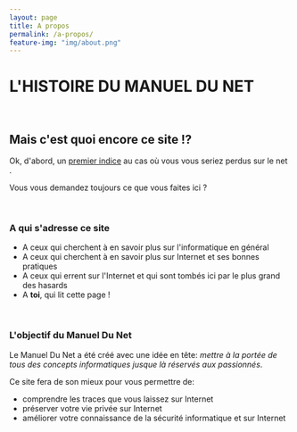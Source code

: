 ```yaml
---
layout: page
title: A propos
permalink: /a-propos/
feature-img: "img/about.png"
---
```


# <i class="fa fa-history" aria-hidden="true"></i> L'HISTOIRE DU MANUEL DU NET

<br/>

## <i class="fa fa-info-circle" aria-hidden="true"></i> Mais c'est quoi encore ce site !?

Ok, d'abord, un [premier indice](http://www.perdu.com/) au cas où vous vous seriez perdus sur le net <i class="fa fa-smile-o"></i>.

Vous vous demandez toujours ce que vous faites ici ?

<br/>

### <i class="fa fa-volume-up" aria-hidden="true"></i> A qui s'adresse ce site

* A ceux qui cherchent à en savoir plus sur l'informatique en général
* A ceux qui cherchent à en savoir plus sur Internet et ses bonnes pratiques
* A ceux qui errent sur l'Internet et qui sont tombés ici par le plus grand des hasards
* A **toi**, qui lit cette page !

<br/>

### <i class="fa fa-graduation-cap" aria-hidden="true"></i> L'objectif du Manuel Du Net


Le Manuel Du Net a été créé avec une idée en tête: _mettre à la portée de tous des concepts informatiques jusque là réservés
aux passionnés_.

Ce site fera de son mieux pour vous permettre de:

* comprendre les traces que vous laissez sur Internet
* préserver votre vie privée sur Internet
* améliorer votre connaissance de la sécurité informatique et sur Internet

